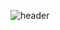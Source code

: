 ![header](https://capsule-render.vercel.app/api?type=rect&height=200&text=Stroke%20Test&fontAlign=70&stroke=00FF00)
